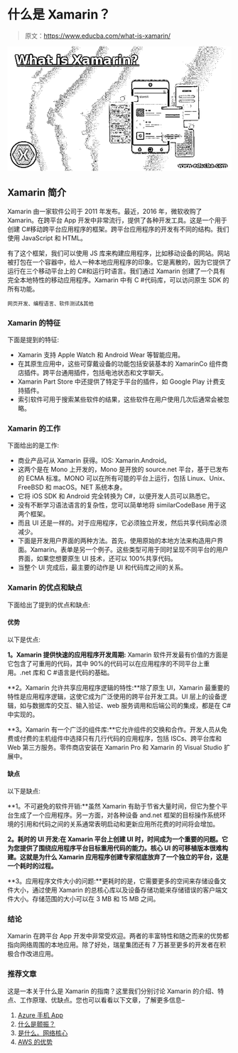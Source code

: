 # 什么是 Xamarin？

> 原文：<https://www.educba.com/what-is-xamarin/>

![What is Xamarin](img/cb0d43c34346eb748e7df9f01e04e614.png)



## Xamarin 简介

Xamarin 由一家软件公司于 2011 年发布。最近，2016 年，微软收购了 Xamarin。在跨平台 App 开发中非常流行，提供了各种开发工具。这是一个用于创建 C#移动跨平台应用程序的框架。跨平台应用程序的开发有不同的结构。我们使用 JavaScript 和 HTML。

有了这个框架，我们可以使用 JS 库来构建应用程序，比如移动设备的网站。网站被打包在一个容器中，给人一种本地应用程序的印象。它是离散的，因为它提供了运行在三个移动平台上的 C#和运行时语言。我们通过 Xamarin 创建了一个具有完全本地特性的移动应用程序。Xamarin 中有 C #代码库，可以访问原生 SDK 的所有功能。

<small>网页开发、编程语言、软件测试&其他</small>

### Xamarin 的特征

下面是提到的特征:

*   Xamarin 支持 Apple Watch 和 Android Wear 等智能应用。
*   在其原生应用中，这些可穿戴设备的功能包括安装基本的 XamarinCo 组件商店插件。跨平台通用插件，包括电池状态和文字聊天。
*   Xamarin Part Store 中还提供了特定于平台的插件，如 Google Play 计费支持插件。
*   索引软件可用于搜索某些软件的结果，这些软件在用户使用几次后通常会被忽略。

### Xamarin 的工作

下面给出的是工作:

*   商业产品可从 Xamarin 获得。IOS: Xamarin.Android。
*   这两个是在 Mono 上开发的，Mono 是开放的 source.net 平台，基于已发布的 ECMA 标准。MONO 可以在所有可能的平台上运行，包括 Linux、Unix、FreeBSD 和 macOS。NET 系统本身。
*   它将 iOS SDK 和 Android 完全转换为 C#，以便开发人员可以熟悉它。
*   没有不断学习语法语言的复杂性，您可以简单地将 similarCodeBase 用于这两个框架。
*   而且 UI 还是一样的。对于应用程序，它必须独立开发，然后共享代码库必须减少。
*   下面是开发用户界面的两种方法。首先，使用原始的本地方法来构造用户界面。Xamarin。表单是另一个例子。这些类型可用于同时呈现不同平台的用户界面，如果您想要原生 UI 技术，还可以 100%共享代码。
*   当整个 UI 完成后，最主要的动作是 UI 和代码库之间的关系。

### Xamarin 的优点和缺点

下面给出了提到的优点和缺点:

#### 优势

以下是优点:

**1。Xamarin 提供快速的应用程序开发周期:** Xamarin 软件开发最有价值的方面是它包含了可重用的代码，其中 90%的代码可以在应用程序的不同平台上重用。.net 库和 C #语言是代码的基础。

**2。Xamarin 允许共享应用程序逻辑的特性:**除了原生 UI，Xamarin 最重要的特性是应用程序逻辑，这使它成为广泛使用的跨平台开发工具。UI 层上的设备逻辑，如与数据库的交互、输入验证、web 服务调用和后端公司的集成，都是在 C#中实现的。

**3。Xamarin 有一个广泛的组件库:**它允许组件的交换和合作。开发人员从免费或付费的主机组件中选择只有几行代码的应用程序，包括 ISCs、跨平台库和 Web 第三方服务。零件商店安装在 Xamarin Pro 和 Xamarin 的 Visual Studio 扩展中。

#### 缺点

以下是缺点:

**1。不可避免的软件开销:**虽然 Xamarin 有助于节省大量时间，但它为整个平台生成了一个应用程序。另一方面，对各种设备 and.net 框架的目标操作系统环境的引用和代码之间的关系通常表明启动和更新应用所花费的时间将会增加。

**2。耗时的 UI 开发:在 Xamarin 平台上创建 UI 时，时间成为一个重要的问题。它为您提供了围绕应用程序平台目标重用代码的能力。核心 UI 的可移植版本很难构建。这就是为什么 Xamarin 应用程序创建专家彻底放弃了一个独立的平台，这是一个耗时的过程。**

**3。应用程序文件大小的问题:**更耗时的是，它需要更多的空间来存储设备文件大小，通过使用 Xamarin 的总核心库以及设备存储功能来存储错误的客户端文件大小。存储范围的大小可以在 3 MB 和 15 MB 之间。

### 结论

Xamarin 在跨平台 App 开发中非常受欢迎。两者的丰富特性和随之而来的优势都指向网络周围的本地应用。除了好处，瑞星集团还有 7 万甚至更多的开发者在积极合作改进应用。

### 推荐文章

这是一本关于什么是 Xamarin 的指南？这里我们分别讨论 Xamarin 的介绍、特点、工作原理、优缺点。您也可以看看以下文章，了解更多信息–

1.  [Azure 手机 App](https://www.educba.com/azure-mobile-app/)
2.  [什么是颤振？](https://www.educba.com/what-is-flutter/)
3.  [是什么。网络核心](https://www.educba.com/what-is-dot-net-core/)
4.  [AWS 的优势](https://www.educba.com/benefits-of-aws/)






